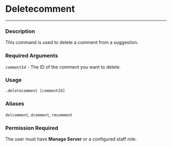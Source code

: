 # Deletecomment
---
### Description
This command is used to delete a comment from a suggestion.
### Required Arguments
`commentId` - The ID of the comment you want to delete.
### Usage
```
.deletecomment [commentId]
```
### Aliases
`delcomment`, `dcomment`, `rmcomment`
### Permission Required
The user must have **Manage Server** or a configured staff role.
